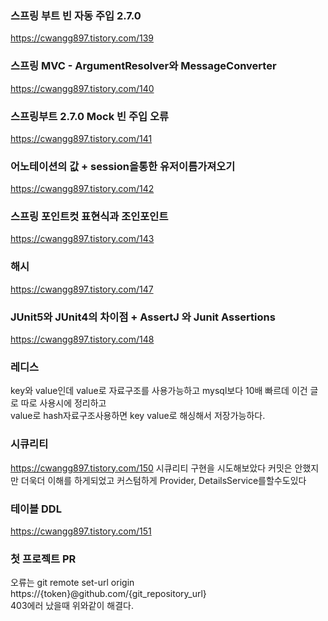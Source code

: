 ### 스프링 부트 빈 자동 주입 2.7.0
https://cwangg897.tistory.com/139


### 스프링 MVC - ArgumentResolver와 MessageConverter
https://cwangg897.tistory.com/140


### 스프링부트 2.7.0 Mock 빈 주입 오류
https://cwangg897.tistory.com/141


### 어노테이션의 값 + session을통한 유저이름가져오기
https://cwangg897.tistory.com/142


### 스프링 포인트컷 표현식과 조인포인트
https://cwangg897.tistory.com/143


### 해시
https://cwangg897.tistory.com/147

### JUnit5와 JUnit4의 차이점 + AssertJ 와 Junit Assertions
https://cwangg897.tistory.com/148

### 레디스
key와 value인데 value로 자료구조를 사용가능하고 mysql보다 10배 빠르데 이건 글로 따로 사용시에 정리하고 <br>
value로 hash자료구조사용하면 key value로 해싱해서 저장가능하다. <br>


### 시큐리티
<https://cwangg897.tistory.com/150>
시큐리티 구현을 시도해보았다 커밋은 안했지만 더욱더 이해를 하게되었고 커스텀하게 Provider, DetailsService를할수도있다

### 테이블 DDL
https://cwangg897.tistory.com/151


### 첫 프로젝트 PR
오류는 git remote set-url origin https://{token}@github.com/{git_repository_url} <br>
403에러 났을때 위와같이 해결다. 
